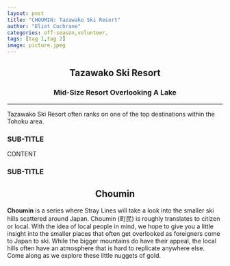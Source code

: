 ```yaml
---
layout: post
title: "CHOUMIN: Tazawako Ski Resort"
author: "Eliot Cochrane"
categories: off-season,volunteer,
tags: [tag 1,tag 2]
image: picture.jpeg
---
```


## <center>Tazawako Ski Resort</center>
### <center>Mid-Size Resort Overlooking A Lake</center>

***

Tazawako Ski Resort often ranks on one of the top destinations within the Tohoku area.

### SUB-TITLE

CONTENT

### SUB-TITLE

## <center>Choumin</center>

**Choumin** is a series where Stray Lines will take a look into the smaller ski hills scattered around Japan. Choumin (町民) is roughly translates to citizen or local. With the idea of local people in mind, we hope to give you a little insight into the smaller places that often get overlooked as foreigners come to Japan to ski. While the bigger mountains do have their appeal, the local hills often have an atmosphere that is hard to replicate anywhere else. Come along as we explore these little nuggets of gold.